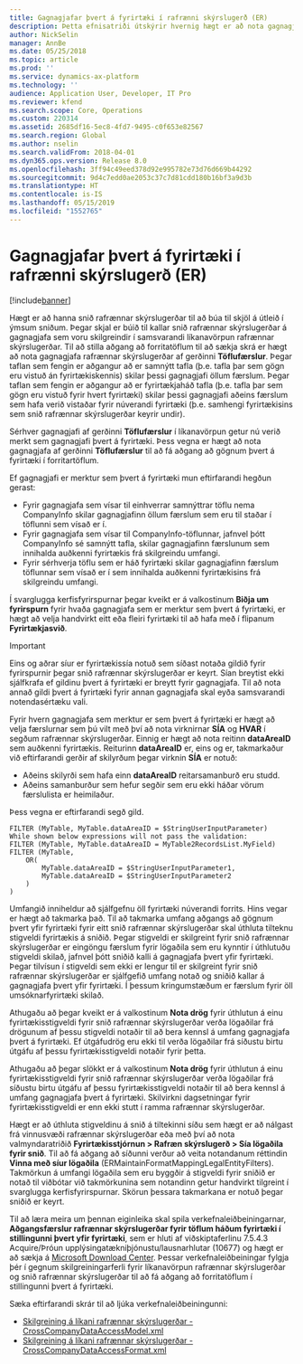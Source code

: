 ```yaml
---
title: Gagnagjafar þvert á fyrirtæki í rafrænni skýrslugerð (ER)
description: Þetta efnisatriði útskýrir hvernig hægt er að nota gagnagjafa þvert á fyrirtæki í rafrænni skýrslugerð.
author: NickSelin
manager: AnnBe
ms.date: 05/25/2018
ms.topic: article
ms.prod: ''
ms.service: dynamics-ax-platform
ms.technology: ''
audience: Application User, Developer, IT Pro
ms.reviewer: kfend
ms.search.scope: Core, Operations
ms.custom: 220314
ms.assetid: 2685df16-5ec8-4fd7-9495-c0f653e82567
ms.search.region: Global
ms.author: nselin
ms.search.validFrom: 2018-04-01
ms.dyn365.ops.version: Release 8.0
ms.openlocfilehash: 3ff94c49eed378d92e995782e73d76d669b44292
ms.sourcegitcommit: 9d4c7edd0ae2053c37c7d81cdd180b16bf3a9d3b
ms.translationtype: HT
ms.contentlocale: is-IS
ms.lasthandoff: 05/15/2019
ms.locfileid: "1552765"
---
```

# <a name="cross-company-data-sources-in-electronic-reporting-er"></a>Gagnagjafar þvert á fyrirtæki í rafrænni skýrslugerð (ER)

[!include[banner](../includes/banner.md)]

Hægt er að hanna snið rafrænnar skýrslugerðar til að búa til skjöl á útleið í ýmsum sniðum. Þegar skjal er búið til kallar snið rafrænnar skýrslugerðar á gagnagjafa sem voru skilgreindir í samsvarandi líkanavörpun rafrænnar skýrslugerðar. Til að stilla aðgang að forritatöflum til að sækja skrá er hægt að nota gagnagjafa rafrænnar skýrslugerðar af gerðinni **Töflufærslur**. Þegar taflan sem fengin er aðgangur að er samnýtt tafla (þ.e. tafla þar sem gögn eru vistuð án fyrirtækiskennis) skilar þessi gagnagjafi öllum færslum. Þegar taflan sem fengin er aðgangur að er fyrirtækjaháð tafla (þ.e. tafla þar sem gögn eru vistuð fyrir hvert fyrirtæki) skilar þessi gagnagjafi aðeins færslum sem hafa verið vistaðar fyrir núverandi fyrirtæki (þ.e. samhengi fyrirtækisins sem snið rafrænnar skýrslugerðar keyrir undir).

Sérhver gagnagjafi af gerðinni **Töflufærslur** í líkanavörpun getur nú verið merkt sem gagnagjafi þvert á fyrirtæki. Þess vegna er hægt að nota gagnagjafa af gerðinni **Töflufærslur** til að fá aðgang að gögnum þvert á fyrirtæki í forritartöflum.

Ef gagnagjafi er merktur sem þvert á fyrirtæki mun eftirfarandi hegðun gerast:

- Fyrir gagnagjafa sem vísar til einhverrar samnýttrar töflu nema CompanyInfo skilar gagnagjafinn öllum færslum sem eru til staðar í töflunni sem vísað er í. 
- Fyrir gagnagjafa sem vísar til CompanyInfo-töflunnar, jafnvel þótt CompanyInfo sé samnýtt tafla, skilar gagnagjafinn færslunum sem innihalda auðkenni fyrirtækis frá skilgreindu umfangi.
- Fyrir sérhverja töflu sem er háð fyrirtæki skilar gagnagjafinn færslum töflunnar sem vísað er í sem innihalda auðkenni fyrirtækisins frá skilgreindu umfangi.

Í svarglugga kerfisfyrirspurnar þegar kveikt er á valkostinum **Biðja um fyrirspurn** fyrir hvaða gagnagjafa sem er merktur sem þvert á fyrirtæki, er hægt að velja handvirkt eitt eða fleiri fyrirtæki til að hafa með í flipanum **Fyrirtækjasvið**.

> [!IMPORTANT]
> Eins og aðrar síur er fyrirtækissía notuð sem síðast notaða gildið fyrir fyrirspurnir þegar snið rafrænnar skýrslugerðar er keyrt. Sían breytist ekki sjálfkrafa ef gildinu þvert á fyrirtæki er breytt fyrir gagnagjafa. Til að nota annað gildi þvert á fyrirtæki fyrir annan gagnagjafa skal eyða samsvarandi notendasértæku vali.

Fyrir hvern gagnagjafa sem merktur er sem þvert á fyrirtæki er hægt að velja færslurnar sem þú vilt með því að nota virknirnar **SÍA** og **HVAR** í segðum rafrænnar skýrslugerðar. Einnig er hægt að nota reitinn **dataAreaID** sem auðkenni fyrirtækis. Reiturinn **dataAreaID** er, eins og er, takmarkaður við eftirfarandi gerðir af skilyrðum þegar virknin **SÍA** er notuð:

- Aðeins skilyrði sem hafa einn **dataAreaID** reitarsamanburð eru studd.
- Aðeins samanburður sem hefur segðir sem eru ekki háðar vörum færslulista er heimilaður.

Þess vegna er eftirfarandi segð gild.

```
FILTER (MyTable, MyTable.dataAreaID = $StringUserInputParameter)
While shown below expressions will not pass the validation:
FILTER (MyTable, MyTable.dataAreaID = MyTable2RecordsList.MyField)
FILTER (MyTable, 
    OR(
        MyTable.dataAreaID = $StringUserInputParameter1,
        MyTable.dataAreaID = $StringUserInputParameter2
    )
)
```

Umfangið inniheldur að sjálfgefnu öll fyrirtæki núverandi forrits. Hins vegar er hægt að takmarka það. Til að takmarka umfang aðgangs að gögnum þvert yfir fyrirtæki fyrir eitt snið rafrænnar skýrslugerðar skal úthluta tilteknu stigveldi fyrirtækis á sniðið. Þegar stigveldi er skilgreint fyrir snið rafrænnar skýrslugerðar er eingöngu færslum fyrir lögaðila sem eru kynntir í úthlutuðu stigveldi skilað, jafnvel þótt sniðið kalli á gagnagjafa þvert yfir fyrirtæki. Þegar tilvísun í stigveldi sem ekki er lengur til er skilgreint fyrir snið rafrænnar skýrslugerðar er sjálfgefið umfang notað og sniðið kallar á gagnagjafa þvert yfir fyrirtæki. Í þessum kringumstæðum er færslum fyrir öll umsóknarfyrirtæki skilað.

Athugaðu að þegar kveikt er á valkostinum **Nota drög** fyrir úthlutun á einu fyrirtækisstigveldi fyrir snið rafrænnar skýrslugerðar verða lögaðilar frá drögunum af þessu stigveldi notaðir til að bera kennsl á umfang gagnagjafa þvert á fyrirtæki. Ef útgáfudrög eru ekki til verða lögaðilar frá síðustu birtu útgáfu af þessu fyrirtækisstigveldi notaðir fyrir þetta.

Athugaðu að þegar slökkt er á valkostinum **Nota drög** fyrir úthlutun á einu fyrirtækisstigveldi fyrir snið rafrænnar skýrslugerðar verða lögaðilar frá síðustu birtu útgáfu af þessu fyrirtækisstigveldi notaðir til að bera kennsl á umfang gagnagjafa þvert á fyrirtæki. Skilvirkni dagsetningar fyrir fyrirtækisstigveldi er enn ekki stutt í ramma rafrænnar skýrslugerðar.

Hægt er að úthluta stigveldinu á snið á tiltekinni síðu sem hægt er að nálgast frá vinnusvæði rafrænnar skýrslugerðar eða með því að nota valmyndaratriðið **Fyrirtækisstjórnun \> Rafræn skýrslugerð \> Sía lögaðila fyrir snið**. Til að fá aðgang að síðunni verður að veita notandanum réttindin **Vinna með síur lögaðila** (ERMaintainFormatMappingLegalEntityFilters). Takmörkun á umfangi lögaðila sem eru byggðir á stigveldi fyrir sniðið er notað til viðbótar við takmörkunina sem notandinn getur handvirkt tilgreint í svarglugga kerfisfyrirspurnar. Skörun þessara takmarkana er notuð þegar sniðið er keyrt.

Til að læra meira um þennan eiginleika skal spila verkefnaleiðbeiningarnar, **Aðgangsfærslur rafrænnar skýrslugerðar fyrir töflum háðum fyrirtæki í stillingunni þvert yfir fyrirtæki**, sem er hluti af viðskiptaferlinu 7.5.4.3 Acquire/Þróun upplýsingatækniþjónustu/lausnarhlutar (10677) og hægt er að sækja á [Microsoft Download Center](https://go.microsoft.com/fwlink/?linkid=874684). Þessar verkefnaleiðbeiningar fylgja þér í gegnum skilgreiningarferli fyrir líkanavörpun rafrænnar skýrslugerðar og snið rafrænnar skýrslugerðar til að fá aðgang að forritatöflum í stillingunni þvert á fyrirtæki.

Sæka eftirfarandi skrár til að ljúka verkefnaleiðbeiningunni:

- [Skilgreining á líkani rafrænnar skýrslugerðar - CrossCompanyDataAccessModel.xml](https://go.microsoft.com/fwlink/?linkid=874111)
- [Skilgreining á líkani rafrænnar skýrslugerðar - CrossCompanyDataAccessFormat.xml](https://go.microsoft.com/fwlink/?linkid=874111)
